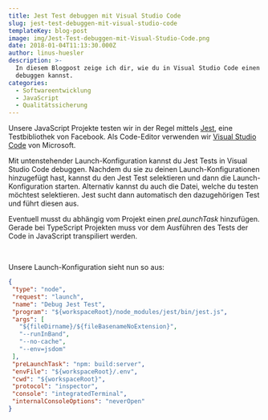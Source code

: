 ```yaml
---
title: Jest Test debuggen mit Visual Studio Code
slug: jest-test-debuggen-mit-visual-studio-code
templateKey: blog-post
image: img/Jest-Test-debuggen-mit-Visual-Studio-Code.png
date: 2018-01-04T11:13:30.000Z
author: linus-huesler
description: >-
  In diesem Blogpost zeige ich dir, wie du in Visual Studio Code einen Jest Test
  debuggen kannst.
categories:
  - Softwareentwicklung
  - JavaScript
  - Qualitätssicherung
---
```


Unsere JavaScript Projekte testen wir in der Regel mittels <a href="https://facebook.github.io/jest/" target="_blank" rel="noopener">Jest</a>, eine Testbibliothek von Facebook. Als Code-Editor verwenden wir <a href="https://code.visualstudio.com/" target="_blank" rel="noopener">Visual Studio Code</a> von Microsoft.

Mit untenstehender Launch-Konfiguration kannst du Jest Tests in Visual Studio Code debuggen. Nachdem du sie zu deinen Launch-Konfigurationen hinzugefügt hast, kannst du den Jest Test selektieren und dann die Launch-Konfiguration starten. Alternativ kannst du auch die Datei, welche du testen möchtest selektieren. Jest sucht dann automatisch den dazugehörigen Test und führt diesen aus.

Eventuell musst du abhängig vom Projekt einen <em>preLaunchTask</em> hinzufügen. Gerade bei TypeScript Projekten muss vor dem Ausführen des Tests der Code in JavaScript transpiliert werden.

&nbsp;

Unsere Launch-Konfiguration sieht nun so aus:

```json
{
 "type": "node",
 "request": "launch",
 "name": "Debug Jest Test",
 "program": "${workspaceRoot}/node_modules/jest/bin/jest.js",
 "args": [
   "${fileDirname}/${fileBasenameNoExtension}",
   "--runInBand",
   "--no-cache",
   "--env=jsdom"
 ],
 "preLaunchTask": "npm: build:server",
 "envFile": "${workspaceRoot}/.env",
 "cwd": "${workspaceRoot}",
 "protocol": "inspector",
 "console": "integratedTerminal",
 "internalConsoleOptions": "neverOpen"
}
```
